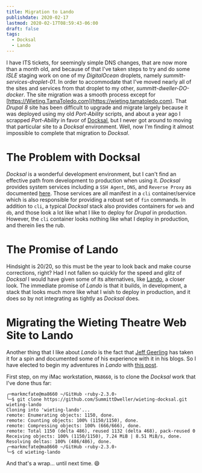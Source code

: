 ```yaml
---
title: Migration to Lando
publishdate: 2020-02-17
lastmod: 2020-02-17T08:59:43-06:00
draft: false
tags:
  - Docksal
  - Lando
---
```


I have ITS tickets, for seemingly simple DNS changes, that are now more than a month old, and because of that I've taken steps to try and do some _ISLE_ staging work on one of my _DigitalOcean_ droplets, namely _summitt-services-droplet-01_. In order to accommodate that I've moved nearly all of the sites and services from that droplet to my other, _summitt-dweller-DO-docker_.  The site migration was a smooth process except for [https://Wieting.TamaToledo.com](https://wieting.tamatoledo.com). That _Drupal 8_ site has been difficult to upgrade and migrate largely because it was deployed using my old _Port-Ability_ scripts, and about a year ago I scrapped _Port-Ability_ in favor of [Docksal](https://docksal.io), but I never got around to moving that particular site to a _Docksal_ environment.  Well, now I'm finding it almost impossible to complete that migration to _Docksal_.

# The Problem with Docksal

_Docksal_ is a wonderful development environment, but I can't find an effective path from development to production when using it. _Docksal_ provides system services including a `SSH Agent`, `DNS`, and `Reverse Proxy` as documented [here](https://docs.docksal.io/core/overview/).  Those services are all manifest in a `cli` container/service which is also responsible for providing a robust set of `fin` commands.  In addition to `cli`, a typical _Docksal_ stack also provides containers for `web` and `db`, and those look a lot like what I like to deploy for _Drupal_ in production.  However, the `cli` container looks nothing like what I deploy in production, and therein lies the rub.

# The Promise of Lando

Hindsight is 20/20, so this must be the year to look back and make course corrections, right?  Had I not fallen so quickly for the speed and glitz of _Docksal_ I would have given some of its alternatives, like [Lando](https://lando.dev), a closer look.  The immediate promise of _Lando_ is that it builds, in development, a stack that looks much more like what I wish to deploy in production, and it does so by not integrating as tightly as _Docksal_ does.

# Migrating the Wieting Theatre Web Site to Lando

Another thing that I like about _Lando_ is the fact that [Jeff Geerling](https://www.jeffgeerling.com) has taken it for a spin and documented some of his experience with it in his blogs. So I have elected to begin my adventures in _Lando_ with [this post](https://www.jeffgeerling.com/blog/2018/getting-started-lando-testing-fresh-drupal-8-umami-site).

First step, on my iMac workstation, `MA8660`, is to clone the _Docksal_ work that I've done thus far:

```
╭─markmcfate@ma8660 ~/GitHub ‹ruby-2.3.0›
╰─$ git clone https://github.com/SummittDweller/wieting-docksal.git wieting-lando
Cloning into 'wieting-lando'...
remote: Enumerating objects: 1150, done.
remote: Counting objects: 100% (1150/1150), done.
remote: Compressing objects: 100% (666/666), done.
remote: Total 1150 (delta 486), reused 1132 (delta 468), pack-reused 0
Receiving objects: 100% (1150/1150), 7.24 MiB | 8.51 MiB/s, done.
Resolving deltas: 100% (486/486), done.
╭─markmcfate@ma8660 ~/GitHub ‹ruby-2.3.0›
╰─$ cd wieting-lando

```



And that's a wrap... until next time.  :smile:
